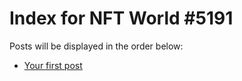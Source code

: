 # Index for NFT World #5191
Posts will be displayed in the order below:

- [Your first post](./001-first.md)

